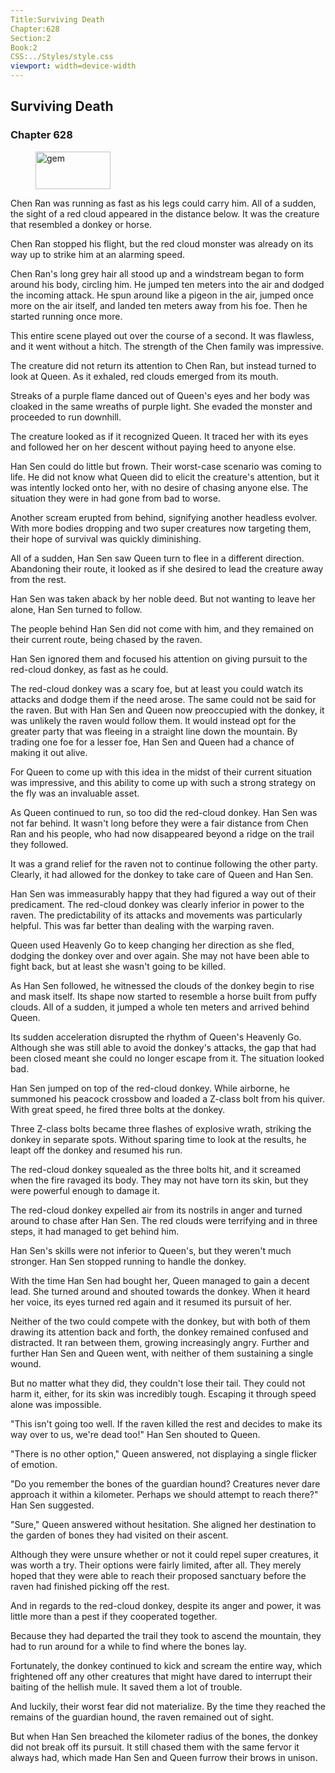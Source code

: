 ```yaml
---
Title:Surviving Death 
Chapter:628 
Section:2 
Book:2 
CSS:../Styles/style.css 
viewport: width=device-width
---
```

  
## Surviving Death
### Chapter 628
  
<figure>
	<img src="../Images/gem.gif" alt="gem" id="gem" width="120" height="60" />
</figure>
  

  
Chen Ran was running as fast as his legs could carry him. All of a sudden, the sight of a red cloud appeared in the distance below. It was the creature that resembled a donkey or horse.

Chen Ran stopped his flight, but the red cloud monster was already on its way up to strike him at an alarming speed.

Chen Ran's long grey hair all stood up and a windstream began to form around his body, circling him. He jumped ten meters into the air and dodged the incoming attack. He spun around like a pigeon in the air, jumped once more on the air itself, and landed ten meters away from his foe. Then he started running once more.

This entire scene played out over the course of a second. It was flawless, and it went without a hitch. The strength of the Chen family was impressive.

The creature did not return its attention to Chen Ran, but instead turned to look at Queen. As it exhaled, red clouds emerged from its mouth.

Streaks of a purple flame danced out of Queen's eyes and her body was cloaked in the same wreaths of purple light. She evaded the monster and proceeded to run downhill.

The creature looked as if it recognized Queen. It traced her with its eyes and followed her on her descent without paying heed to anyone else.

Han Sen could do little but frown. Their worst-case scenario was coming to life. He did not know what Queen did to elicit the creature's attention, but it was intently locked onto her, with no desire of chasing anyone else. The situation they were in had gone from bad to worse.

Another scream erupted from behind, signifying another headless evolver. With more bodies dropping and two super creatures now targeting them, their hope of survival was quickly diminishing.

All of a sudden, Han Sen saw Queen turn to flee in a different direction. Abandoning their route, it looked as if she desired to lead the creature away from the rest.

Han Sen was taken aback by her noble deed. But not wanting to leave her alone, Han Sen turned to follow.

The people behind Han Sen did not come with him, and they remained on their current route, being chased by the raven.

Han Sen ignored them and focused his attention on giving pursuit to the red-cloud donkey, as fast as he could.

The red-cloud donkey was a scary foe, but at least you could watch its attacks and dodge them if the need arose. The same could not be said for the raven. But with Han Sen and Queen now preoccupied with the donkey, it was unlikely the raven would follow them. It would instead opt for the greater party that was fleeing in a straight line down the mountain. By trading one foe for a lesser foe, Han Sen and Queen had a chance of making it out alive.

For Queen to come up with this idea in the midst of their current situation was impressive, and this ability to come up with such a strong strategy on the fly was an invaluable asset.

As Queen continued to run, so too did the red-cloud donkey. Han Sen was not far behind. It wasn't long before they were a fair distance from Chen Ran and his people, who had now disappeared beyond a ridge on the trail they followed.

It was a grand relief for the raven not to continue following the other party. Clearly, it had allowed for the donkey to take care of Queen and Han Sen.

Han Sen was immeasurably happy that they had figured a way out of their predicament. The red-cloud donkey was clearly inferior in power to the raven. The predictability of its attacks and movements was particularly helpful. This was far better than dealing with the warping raven.

Queen used Heavenly Go to keep changing her direction as she fled, dodging the donkey over and over again. She may not have been able to fight back, but at least she wasn't going to be killed.

As Han Sen followed, he witnessed the clouds of the donkey begin to rise and mask itself. Its shape now started to resemble a horse built from puffy clouds. All of a sudden, it jumped a whole ten meters and arrived behind Queen.

Its sudden acceleration disrupted the rhythm of Queen's Heavenly Go. Although she was still able to avoid the donkey's attacks, the gap that had been closed meant she could no longer escape from it. The situation looked bad.

Han Sen jumped on top of the red-cloud donkey. While airborne, he summoned his peacock crossbow and loaded a Z-class bolt from his quiver. With great speed, he fired three bolts at the donkey.

Three Z-class bolts became three flashes of explosive wrath, striking the donkey in separate spots. Without sparing time to look at the results, he leapt off the donkey and resumed his run.

The red-cloud donkey squealed as the three bolts hit, and it screamed when the fire ravaged its body. They may not have torn its skin, but they were powerful enough to damage it.

The red-cloud donkey expelled air from its nostrils in anger and turned around to chase after Han Sen. The red clouds were terrifying and in three steps, it had managed to get behind him.

Han Sen's skills were not inferior to Queen's, but they weren't much stronger. Han Sen stopped running to handle the donkey.

With the time Han Sen had bought her, Queen managed to gain a decent lead. She turned around and shouted towards the donkey. When it heard her voice, its eyes turned red again and it resumed its pursuit of her.

Neither of the two could compete with the donkey, but with both of them drawing its attention back and forth, the donkey remained confused and distracted. It ran between them, growing increasingly angry. Further and further Han Sen and Queen went, with neither of them sustaining a single wound.

But no matter what they did, they couldn't lose their tail. They could not harm it, either, for its skin was incredibly tough. Escaping it through speed alone was impossible.

"This isn't going too well. If the raven killed the rest and decides to make its way over to us, we're dead too!" Han Sen shouted to Queen.

"There is no other option," Queen answered, not displaying a single flicker of emotion.

"Do you remember the bones of the guardian hound? Creatures never dare approach it within a kilometer. Perhaps we should attempt to reach there?" Han Sen suggested.

"Sure," Queen answered without hesitation. She aligned her destination to the garden of bones they had visited on their ascent.

Although they were unsure whether or not it could repel super creatures, it was worth a try. Their options were fairly limited, after all. They merely hoped that they were able to reach their proposed sanctuary before the raven had finished picking off the rest.

And in regards to the red-cloud donkey, despite its anger and power, it was little more than a pest if they cooperated together.

Because they had departed the trail they took to ascend the mountain, they had to run around for a while to find where the bones lay.

Fortunately, the donkey continued to kick and scream the entire way, which frightened off any other creatures that might have dared to interrupt their baiting of the hellish mule. It saved them a lot of trouble.

And luckily, their worst fear did not materialize. By the time they reached the remains of the guardian hound, the raven remained out of sight.

But when Han Sen breached the kilometer radius of the bones, the donkey did not break off its pursuit. It still chased them with the same fervor it always had, which made Han Sen and Queen furrow their brows in unison.